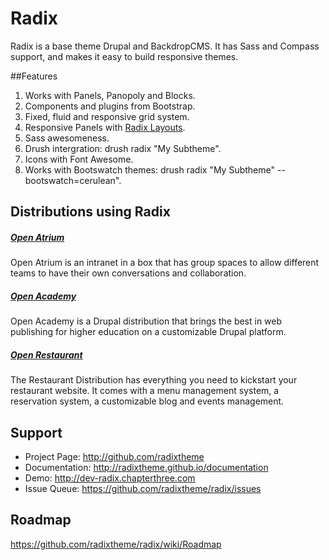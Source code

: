 # Radix
Radix is a base theme Drupal and BackdropCMS. It has Sass and Compass support, and makes it easy to build responsive themes.

##Features
1. Works with Panels, Panopoly and Blocks.
2. Components and plugins from Bootstrap.
3. Fixed, fluid and responsive grid system.
4. Responsive Panels with [Radix Layouts](http://drupal.org/project/radix_layouts).
5. Sass awesomeness.
6. Drush intergration: drush radix "My Subtheme".
7. Icons with Font Awesome.
8. Works with Bootswatch themes: drush radix "My Subtheme" --bootswatch=cerulean".

## Distributions using Radix
##### [Open Atrium](http://openatrium.com/)
Open Atrium is an intranet in a box that has group spaces to allow different teams to have their own conversations and collaboration.

##### [Open Academy](http://drupal.org/project/openacademy)
Open Academy is a Drupal distribution that brings the best in web publishing for higher education on a customizable Drupal platform.

##### [Open Restaurant](http://drupal.org/project/restaurant)
The Restaurant Distribution has everything you need to kickstart your restaurant website. It comes with a menu management system, a reservation system, a customizable blog and events management.

## Support
* Project Page:   http://github.com/radixtheme
* Documentation:  http://radixtheme.github.io/documentation
* Demo:           http://dev-radix.chapterthree.com
* Issue Queue:    https://github.com/radixtheme/radix/issues

## Roadmap
https://github.com/radixtheme/radix/wiki/Roadmap



